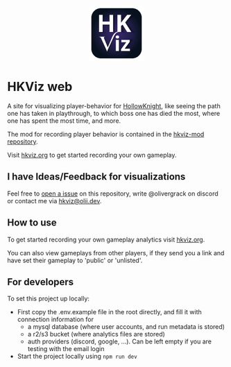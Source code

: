 <p align="center">
    <a href="https://www.hkviz.org">
        <img width="128" height="128" src="logo/logo_glow.svg">
    </a>
</p>


# HKViz web

A site for visualizing player-behavior for [HollowKnight](https://www.hollowknight.com), like seeing the path one has taken in playthrough, to which boss one has died the most, where one has spent the most time, and more.

The mod for recording player behavior is contained in the [hkviz-mod repository](https://github.com/hkviz/hkviz-mod).

Visit [hkviz.org](https://www.hkviz.org/) to get started recording your own gameplay.

## I have Ideas/Feedback for visualizations

Feel free to [open a issue](https://github.com/hkviz/hkviz-web/issues) on this repository, write @olivergrack on discord or contact me via [hkviz@olii.dev](mailto:hkviz@olii.dev).

## How to use

To get started recording your own gameplay analytics visit [hkviz.org](https://www.hkviz.org). 

You can also view gameplays from other players, if they send you a link and have set their gameplay to 'public' or 'unlisted'.

## For developers

To set this project up locally:

-   First copy the .env.example file in the root directly, and fill it with connection information for
    -   a mysql database (where user accounts, and run metadata is stored)
    -   a r2/s3 bucket (where analytics files are stored)
    -   auth providers (discord, google, ...). Can be left empty if you are testing with the email login
-   Start the project locally using `npm run dev`
